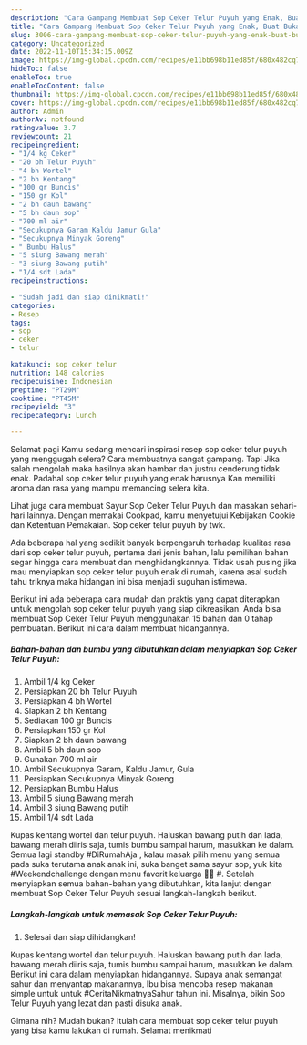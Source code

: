 ```yaml
---
description: "Cara Gampang Membuat Sop Ceker Telur Puyuh yang Enak, Buat Buka Puasa Bisa Manjain Lidah"
title: "Cara Gampang Membuat Sop Ceker Telur Puyuh yang Enak, Buat Buka Puasa Bisa Manjain Lidah"
slug: 3006-cara-gampang-membuat-sop-ceker-telur-puyuh-yang-enak-buat-buka-puasa-bisa-manjain-lidah
category: Uncategorized
date: 2022-11-10T15:34:15.009Z
image: https://img-global.cpcdn.com/recipes/e11bb698b11ed85f/680x482cq70/sop-ceker-telur-puyuh-foto-resep-utama.jpg
hideToc: false
enableToc: true
enableTocContent: false
thumbnail: https://img-global.cpcdn.com/recipes/e11bb698b11ed85f/680x482cq70/sop-ceker-telur-puyuh-foto-resep-utama.jpg
cover: https://img-global.cpcdn.com/recipes/e11bb698b11ed85f/680x482cq70/sop-ceker-telur-puyuh-foto-resep-utama.jpg
author: Admin
authorAv: notfound
ratingvalue: 3.7
reviewcount: 21
recipeingredient:
- "1/4 kg Ceker"
- "20 bh Telur Puyuh"
- "4 bh Wortel"
- "2 bh Kentang"
- "100 gr Buncis"
- "150 gr Kol"
- "2 bh daun bawang"
- "5 bh daun sop"
- "700 ml air"
- "Secukupnya Garam Kaldu Jamur Gula"
- "Secukupnya Minyak Goreng"
- " Bumbu Halus"
- "5 siung Bawang merah"
- "3 siung Bawang putih"
- "1/4 sdt Lada"
recipeinstructions:

- "Sudah jadi dan siap dinikmati!"
categories:
- Resep
tags:
- sop
- ceker
- telur

katakunci: sop ceker telur 
nutrition: 148 calories
recipecuisine: Indonesian
preptime: "PT29M"
cooktime: "PT45M"
recipeyield: "3"
recipecategory: Lunch

---
```



Selamat pagi Kamu sedang mencari inspirasi resep sop ceker telur puyuh yang menggugah selera? Cara membuatnya sangat gampang. Tapi Jika salah mengolah maka hasilnya akan hambar dan justru cenderung tidak enak. Padahal sop ceker telur puyuh yang enak harusnya Kan memiliki aroma dan rasa yang mampu memancing selera kita.


Lihat juga cara membuat Sayur Sop Ceker Telur Puyuh dan masakan sehari-hari lainnya. Dengan memakai Cookpad, kamu menyetujui Kebijakan Cookie dan Ketentuan Pemakaian. Sop ceker telur puyuh by twk.

Ada beberapa hal yang sedikit banyak berpengaruh terhadap kualitas rasa dari sop ceker telur puyuh, pertama dari jenis bahan, lalu pemilihan bahan segar hingga cara membuat dan menghidangkannya. Tidak usah pusing jika mau menyiapkan sop ceker telur puyuh enak di rumah, karena asal sudah tahu triknya maka hidangan ini bisa menjadi suguhan istimewa.


Berikut ini ada beberapa cara mudah dan praktis yang dapat diterapkan untuk mengolah sop ceker telur puyuh yang siap dikreasikan. Anda bisa membuat Sop Ceker Telur Puyuh menggunakan 15 bahan dan 0 tahap pembuatan. Berikut ini cara dalam membuat hidangannya.

<!--inarticleads1-->

##### Bahan-bahan dan bumbu yang dibutuhkan dalam menyiapkan Sop Ceker Telur Puyuh:

1. Ambil 1/4 kg Ceker
1. Persiapkan 20 bh Telur Puyuh
1. Persiapkan 4 bh Wortel
1. Siapkan 2 bh Kentang
1. Sediakan 100 gr Buncis
1. Persiapkan 150 gr Kol
1. Siapkan 2 bh daun bawang
1. Ambil 5 bh daun sop
1. Gunakan 700 ml air
1. Ambil Secukupnya Garam, Kaldu Jamur, Gula
1. Persiapkan Secukupnya Minyak Goreng
1. Persiapkan  Bumbu Halus
1. Ambil 5 siung Bawang merah
1. Ambil 3 siung Bawang putih
1. Ambil 1/4 sdt Lada


Kupas kentang wortel dan telur puyuh. Haluskan bawang putih dan lada, bawang merah diiris saja, tumis bumbu sampai harum, masukkan ke dalam. Semua lagi standby #DiRumahAja , kalau masak pilih menu yang semua pada suka terutama anak anak ini, suka banget sama sayur sop, yuk kita #Weekendchallenge dengan menu favorit keluarga 💪😘 #. Setelah menyiapkan semua bahan-bahan yang dibutuhkan, kita lanjut dengan membuat Sop Ceker Telur Puyuh sesuai langkah-langkah berikut. 

<!--inarticleads2-->

##### Langkah-langkah untuk memasak Sop Ceker Telur Puyuh:


1. Selesai dan siap dihidangkan!

Kupas kentang wortel dan telur puyuh. Haluskan bawang putih dan lada, bawang merah diiris saja, tumis bumbu sampai harum, masukkan ke dalam. Berikut ini cara dalam menyiapkan hidangannya. Supaya anak semangat sahur dan menyantap makanannya, Ibu bisa mencoba resep makanan simple untuk untuk #CeritaNikmatnyaSahur tahun ini. Misalnya, bikin Sop Telur Puyuh yang lezat dan pasti disuka anak. 

Gimana nih? Mudah bukan? Itulah cara membuat sop ceker telur puyuh yang bisa kamu lakukan di rumah. Selamat menikmati

